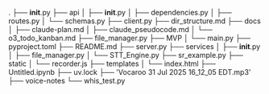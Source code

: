 .
├── __init__.py
├── api
│   ├── __init__.py
│   ├── dependencies.py
│   ├── routes.py
│   └── schemas.py
├── client.py
├── dir_structure.md
├── docs
│   ├── claude-plan.md
│   ├── claude_pseudocode.md
│   └── o3_todo_kanban.md
├── file_manager.py
├── MVP
│   └── main.py
├── pyproject.toml
├── README.md
├── server.py
├── services
│   ├── __init__.py
│   ├── file_manager.py
│   └── STT_Engine.py
├── sr_example.py
├── static
│   └── recorder.js
├── templates
│   └── index.html
├── Untitled.ipynb
├── uv.lock
├── 'Vocaroo 31 Jul 2025 16_12_05 EDT.mp3'
├── voice-notes
└── whis_test.py
